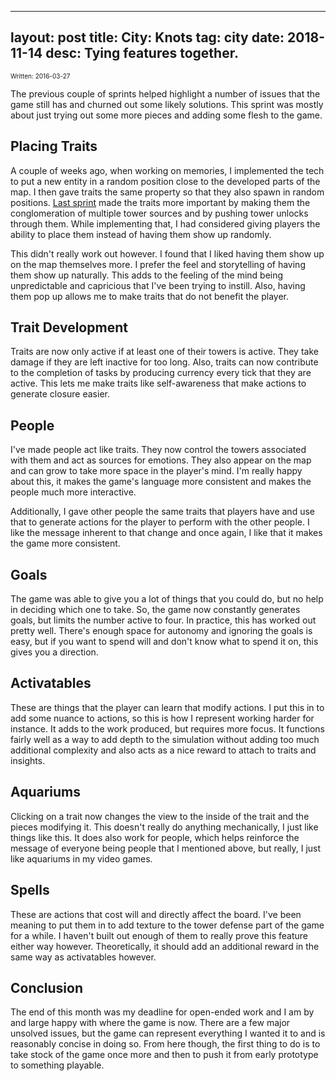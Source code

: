 
---
layout: post
title: City: Knots
tag: city
date: 2018-11-14
desc: Tying features together.
---

<p style="font-size:10px">Written: 2016-03-27


The previous couple of sprints helped highlight a number of issues that the game still has and churned out some likely solutions. This sprint was mostly about just trying out some more pieces and adding some flesh to the game.

## Placing Traits

A couple of weeks ago, when working on memories, I implemented the tech to put a new entity in a random position close to the developed parts of the map. I then gave traits the same property so that they also spawn in random positions. [Last sprint](blog/city/iteration) made the traits more important by making them the conglomeration of multiple tower sources and by pushing tower unlocks through them. While implementing that, I had considered giving players the ability to place them instead of having them show up randomly.


This didn't really work out however. I found that I liked having them show up on the map themselves more. I prefer the feel and storytelling of having them show up naturally. This adds to the feeling of the mind being unpredictable and capricious that I've been trying to instill. Also, having them pop up allows me to make traits that do not benefit the player.

## Trait Development

Traits are now only active if at least one of their towers is active. They take damage if they are left inactive for too long. Also, traits can now contribute to the completion of tasks by producing currency every tick that they are active. This lets me make traits like self-awareness that make actions to generate closure easier.

## People

I've made people act like traits. They now control the towers associated with them and act as sources for emotions. They also appear on the map and can grow to take more space in the player's mind. I'm really happy about this, it makes the game's language more consistent and makes the people much more interactive.


Additionally, I gave other people the same traits that players have and use that to generate actions for the player to perform with the other people. I like the message inherent to that change and once again, I like that it makes the game more consistent.

## Goals

The game was able to give you a lot of things that you could do, but no help in deciding which one to take. So, the game now constantly generates goals, but limits the number active to four. In practice, this has worked out pretty well. There's enough space for autonomy and ignoring the goals is easy, but if you want to spend will and don't know what to spend it on, this gives you a direction.

## Activatables

These are things that the player can learn that modify actions. I put this in to add some nuance to actions, so this is how I represent working harder for instance. It adds to the work produced, but requires more focus. It functions fairly well as a way to add depth to the simulation without adding too much additional complexity and also acts as a nice reward to attach to traits and insights.

## Aquariums

Clicking on a trait now changes the view to the inside of the trait and the pieces modifying it. This doesn't really do anything mechanically, I just like things like this. It does also work for people, which helps reinforce the message of everyone being people that I mentioned above, but really, I just like aquariums in my video games.

## Spells

These are actions that cost will and directly affect the board. I've been meaning to put them in to add texture to the tower defense part of the game for a while. I haven't built out enough of them to really prove this feature either way however. Theoretically, it should add an additional reward in the same way as activatables however.

## Conclusion

The end of this month was my deadline for open-ended work and I am by and large happy with where the game is now. There are a few major unsolved issues, but the game can represent everything I wanted it to and is reasonably concise in doing so. From here though, the first thing to do is to take stock of the game once more and then to push it from early prototype to something playable.

